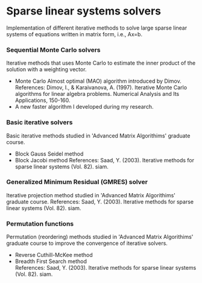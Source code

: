 # Sparse linear systems solvers
Implementation of different iterative methods to solve large sparse linear systems of equations written in matrix form, i.e., Ax=b.

### Sequential Monte Carlo solvers
Iterative methods that uses Monte Carlo to estimate the inner product of the solution with a weighting vector.
- Monte Carlo Almost optimal (MAO) algorithm introduced by Dimov.  References: Dimov, I., & Karaivanova, A. (1997). Iterative Monte Carlo algorithms for linear algebra problems. Numerical Analysis and Its Applications, 150-160.
- A new faster algorithm I developed during my research.

### Basic iterative solvers
Basic iterative methods studied in 'Advanced Matrix Algorithims' graduate course.
- Block Gauss Seidel method
- Block Jacobi method  References: Saad, Y. (2003). Iterative methods for sparse linear systems (Vol. 82). siam.

### Generalized Minimum Residual (GMRES) solver 
Iterative projection method studied in 'Advanced Matrix Algorithims' graduate course.
References: Saad, Y. (2003). Iterative methods for sparse linear systems (Vol. 82). siam.

### Permutation functions
Permutation (reordering) methods studied in 'Advanced Matrix Algorithims' graduate course to improve the convergence of iterative solvers.
- Reverse Cuthill-McKee method
- Breadth First Search method
<br />References: Saad, Y. (2003). Iterative methods for sparse linear systems (Vol. 82). siam.
